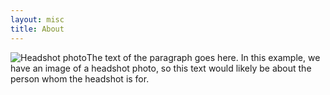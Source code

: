 ```yaml
---
layout: misc
title: About
---
```


<img src="img/Gerard.jpg" alt="Headshot photo" class="left">The text of the paragraph goes here. In this example, we have an image of a headshot photo, so this text would likely be about the person whom the headshot is for.
